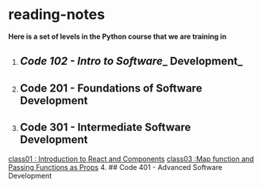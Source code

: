 # reading-notes

**Here is a set of levels in the Python course that we are training in**

1. ## _Code 102 - Intro to Software__ Development_
2. ## Code 201 - Foundations of Software Development
3. ## **Code 301 - Intermediate Software Development**
[class01 : Introduction to React and Components](/class1.md)
[class03 :Map function and Passing Functions as Props](/class3.md)
4. ## Code 401 - Advanced Software Development
